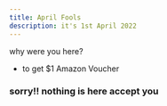 ```yaml
---
title: April Fools
description: it's 1st April 2022
---
```


why were you here?
* to get $1 Amazon Voucher

### sorry!! nothing is here accept you